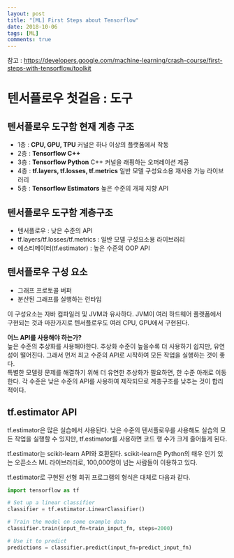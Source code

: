 ```yaml
---
layout: post
title: "[ML] First Steps about Tensorflow"
date: 2018-10-06
tags: [ML]
comments: true
---
```


참고 : https://developers.google.com/machine-learning/crash-course/first-steps-with-tensorflow/toolkit

# 텐서플로우 첫걸음 : 도구

## 텐서플로우 도구함 현재 계층 구조

- 1층 : **CPU, GPU, TPU**  커널은 하나 이상의 플랫폼에서 작동
- 2층 : **Tensorflow C++**
- 3층 : **Tensorflow Python** C++ 커널을 래핑하는 오퍼레이션 제공
- 4층 : **tf.layers, tf.losses, tf.metrics** 일반 모델 구성요소용 재사용 가능 라이브러리
- 5층 : **Tensorflow Estimators** 높은 수준의 개체 지향 API

## 텐서플로우 도구함 계층구조

- 텐서플로우 : 낮은 수준의 API
- tf.layers/tf.losses/tf.metrics : 일반 모델 구성요소용 라이브러리
- 에스티메이터(tf.estimator) : 높은 수준의 OOP API

## 텐서플로우 구성 요소

- 그래프 프로토콜 버퍼
- 분산된 그래프를 실행하는 런타임

이 구성요소는 자바 컴파일러 및 JVM과 유사하다. JVM이 여러 하드웨어 플랫폼에서 구현되는 것과 마찬가지로 텐서플로우도 여러 CPU, GPU에서 구현된다. <br>

**어느 API를 사용해야 하는가?** <br>
높은 수준의 추상화를 사용해야한다. 추상화 수준이 높을수록 더 사용하기 쉽지만, 유연성이 떨어진다. 그래서 먼저 최고 수준의 API로 시작하여 모든 작업을 실행하는 것이 좋다. <br>
특별한 모델링 문제를 해결하기 위해 더 유연한 추상화가 필요하면, 한 수준 아래로 이동한다. 각 수준은 낮은 수준의 API를 사용하여 제작되므로 계층구조를 낮추는 것이 합리적이다. <br>

## tf.estimator API

tf.estimator은 많은 실습에서 사용된다. 낮은 수준의 텐서플로우를 사용해도 실습의 모든 작업을 실행할 수 있지만, tf.estimator를 사용하면 코드 행 수가 크게 줄어들게 된다. <br>

tf.estimator는 scikit-learn API와 호환된다. scikit-learn은 Python의 매우 인기 있는 오픈소스 ML 라이브러리로, 100,000명이 넘는 사람들이 이용하고 있다. <br>

tf.estimator로 구현된 선형 회귀 프로그램의 형식은 대체로 다음과 같다. <br>

```Python
import tensorflow as tf

# Set up a linear classifier
classifier = tf.estimator.LinearClassifier()

# Train the model on some example data
classifier.train(input_fn=train_input_fn, steps=2000)

# Use it to predict
predictions = classifier.predict(input_fn=predict_input_fn)
```
